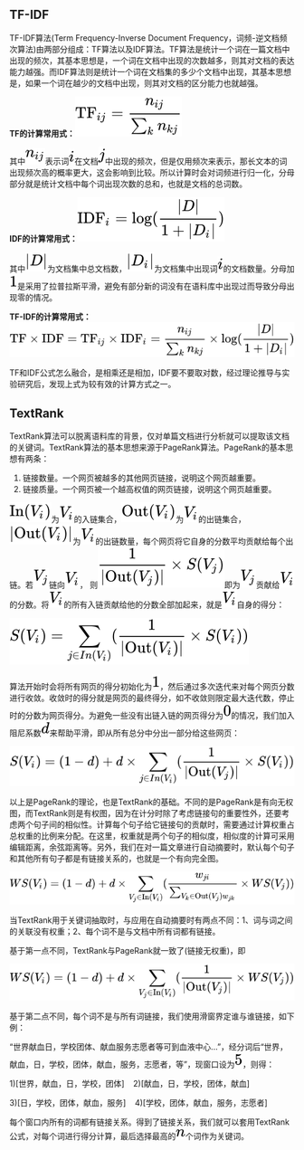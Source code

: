<a name="TF-IDF"></a>
## TF-IDF

TF-IDF算法(Term Frequency-Inverse Document Frequency，词频-逆文档频次算法)由两部分组成：TF算法以及IDF算法。TF算法是统计一个词在一篇文档中出现的频次，其基本思想是，一个词在文档中出现的次数越多，则其对文档的表达能力越强。而IDF算法则是统计一个词在文档集的多少个文档中出现，其基本思想是，如果一个词在越少的文档中出现，则其对文档的区分能力也就越强。

**TF的计算常用式：**![](./img/5c6caf82210dea05a0c29373e5fd6978.svg)

其中![](./img/20f462cf01b3cd1486e2f778344f188b.svg)表示词![](./img/865c0c0b4ab0e063e5caa3387c1a8741.svg)在文档![](./img/363b122c528f54df4a0446b6bab05515.svg)中出现的频次，但是仅用频次来表示，那长文本的词出现频次高的概率更大，这会影响到比较。所以计算时会对词频进行归一化，分母部分就是统计文档中每个词出现次数的总和，也就是文档的总词数。

**IDF的计算常用式：![](./img/0701983f7b6f6bdf49e2e058ec17c592.svg)**

其中![](./img/a2d2184975ac156e22c2994baecc5a3a.svg)为文档集中总文档数，![](./img/7a796e0ba082a76dffba65af5ab4c862.svg)为文档集中出现词![](./img/865c0c0b4ab0e063e5caa3387c1a8741.svg)的文档数量。分母加![](./img/c4ca4238a0b923820dcc509a6f75849b.svg)是采用了拉普拉斯平滑，避免有部分新的词没有在语料库中出现过而导致分母出现零的情况。

**TF-IDF的计算常用式：![](./img/2dac0c067ccc32557c84620111f03e64.svg)**

TF和IDF公式怎么融合，是相乘还是相加，IDF要不要取对数，经过理论推导与实验研究后，发现上式为较有效的计算方式之一。

<a name="TextRank"></a>
## TextRank

TextRank算法可以脱离语料库的背景，仅对单篇文档进行分析就可以提取该文档的关键词。TextRank算法的基本思想来源于PageRank算法。PageRank的基本思想有两条：

1. 链接数量。一个网页被越多的其他网页链接，说明这个网页越重要。
2. 链接质量。一个网页被一个越高权值的网页链接，说明这个网页越重要。

![](./img/9dda75dd19a2d1c86acb764cd8762de9.svg)为![](./img/3aa80d7d51539d94036ba2e47b2c0c49.svg)的入链集合，![](./img/2f7b5c709fe1180d1c741fab2426c12a.svg)为![](./img/3aa80d7d51539d94036ba2e47b2c0c49.svg)的出链集合，![](./img/20da41f34c8b9f1a37a848ddccf6652f.svg)为![](./img/3aa80d7d51539d94036ba2e47b2c0c49.svg)的出链数量，每个网页将它自身的分数平均贡献给每个出链。若![](./img/7ea483603117938601e6502688bf45c3.svg)链向![](./img/3aa80d7d51539d94036ba2e47b2c0c49.svg)， 则![](./img/81c490ebfef454bde40cf6667acbbdac.svg)即为![](./img/7ea483603117938601e6502688bf45c3.svg)贡献给![](./img/3aa80d7d51539d94036ba2e47b2c0c49.svg)的分数。将![](./img/3aa80d7d51539d94036ba2e47b2c0c49.svg)的所有入链贡献给他的分数全部加起来，就是![](./img/3aa80d7d51539d94036ba2e47b2c0c49.svg)自身的得分：

![](./img/6e8ec87f199673381a94f8b1a8c33340.svg)

算法开始时会将所有网页的得分初始化为![](./img/c4ca4238a0b923820dcc509a6f75849b.svg)，然后通过多次迭代来对每个网页分数进行收敛。收敛时的得分就是网页的最终得分，如不收敛则限定最大迭代数，停止时的分数为网页得分。为避免一些没有出链入链的网页得分为![](./img/cfcd208495d565ef66e7dff9f98764da.svg)的情况，我们加入阻尼系数![](./img/8277e0910d750195b448797616e091ad.svg)来帮助平滑，即从所有总分中分出一部分给这些网页：

![](./img/ae55ab3e1391e49eec36594f346502d2.svg)

以上是PageRank的理论，也是TextRank的基础。不同的是PageRank是有向无权图，而TextRank则是有权图，因为在计分时除了考虑链接句的重要性外，还要考虑两个句子间的相似性。计算每个句子给它链接句的贡献时，需要通过计算权重占总权重的比例来分配。在这里，权重就是两个句子的相似度，相似度的计算可采用编辑距离，余弦距离等。另外，我们在对一篇文章进行自动摘要时，默认每个句子和其他所有句子都是有链接关系的，也就是一个有向完全图。

![](./img/f6606d3c3d358482311152e9b69b31ab.svg)

当TextRank用于关键词抽取时，与应用在自动摘要时有两点不同：1、词与词之间的关联没有权重；2、每个词不是与文档中所有词都有链接。

基于第一点不同，TextRank与PageRank就一致了(链接无权重)，即

![](./img/173c5c969bc4c4e4d321578bd8f5d66c.svg)

基于第二点不同，每个词不是与所有词链接，我们使用滑窗界定谁与谁链接，如下例：

“世界献血日，学校团体、献血服务志愿者等可到血液中心...”，经分词后“世界，献血，日，学校，团体，献血，服务，志愿者，等”，现窗口设为![](./img/e4da3b7fbbce2345d7772b0674a318d5.svg)，则得：

1)[世界，献血，日，学校，团体]    2)[献血，日，学校，团体，献血]

3)[日，学校，团体，献血，服务]    4)[学校，团体，献血，服务，志愿者]

每个窗口内所有的词都有链接关系。得到了链接关系，我们就可以套用TextRank公式，对每个词进行得分计算，最后选择最高的![](./img/7b8b965ad4bca0e41ab51de7b31363a1.svg)个词作为关键词。
